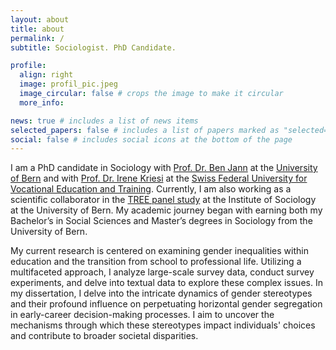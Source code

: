 ```yaml
---
layout: about
title: about
permalink: /
subtitle: Sociologist. PhD Candidate.

profile:
  align: right
  image: profil_pic.jpeg
  image_circular: false # crops the image to make it circular
  more_info: 

news: true # includes a list of news items
selected_papers: false # includes a list of papers marked as "selected={true}"
social: false # includes social icons at the bottom of the page
---
```


I am a PhD candidate in Sociology with [Prof. Dr. Ben Jann](https://www.soz.unibe.ch/about_us/people/prof_dr_jann_ben/index_eng.html) at the [University of Bern](https://www.soz.unibe.ch/index_eng.html) and with [Prof. Dr. Irene Kriesi](https://www.sfuvet.swiss/person/kriesi-irene) at the [Swiss Federal University
for Vocational Education and Training](https://www.sfuvet.swiss/). Currently, I am also working as a scientific collaborator in the [TREE panel study](https://www.tree.unibe.ch/index_eng.html) at the Institute of Sociology at the University of Bern. My academic journey began with earning both my Bachelor’s in Social Sciences and Master’s degrees in Sociology from the  University of Bern.

My current research is centered on examining gender inequalities within education and the transition from school to professional life. Utilizing a multifaceted approach, I analyze large-scale survey data, conduct survey experiments, and delve into textual data to explore these complex issues. In my dissertation, I delve into the intricate dynamics of gender stereotypes and their profound influence on perpetuating horizontal gender segregation in early-career decision-making processes. I aim to uncover the mechanisms through which these stereotypes impact individuals' choices and contribute to broader societal disparities.
